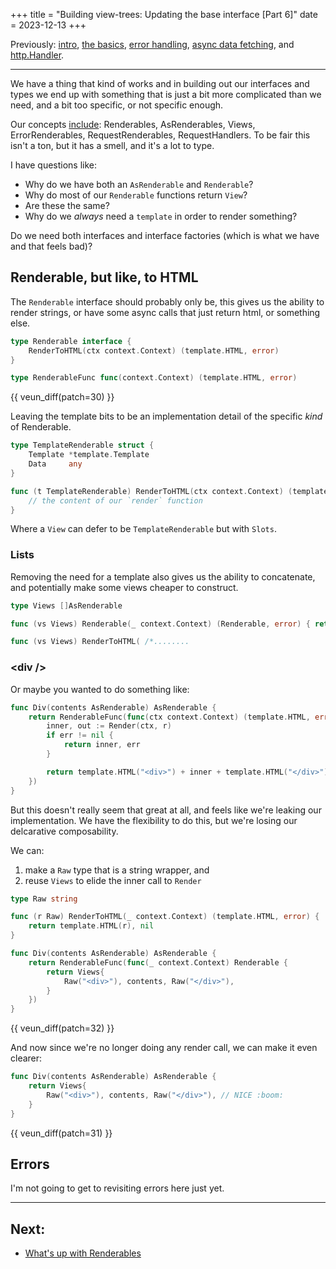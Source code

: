 +++
title = "Building view-trees: Updating the base interface [Part 6]"
date = 2023-12-13
+++

Previously: [intro][part-1], [the basics][part-2], [error handling][part-3],
[async data fetching][part-4], and [http.Handler][part-5].

---

We have a thing that kind of works and in building out our interfaces and types
we end up with something that is just a bit more complicated than we need, and
a bit too specific, or not specific enough.

Our concepts [include][pkg-dev-1]: Renderables, AsRenderables, Views, ErrorRenderables,
RequestRenderables, RequestHandlers. To be fair this isn't a ton, but it has a smell,
and it's a lot to type.

I have questions like:

- Why do we have both an `AsRenderable` and `Renderable`?
- Why do most of our `Renderable` functions return `View`?
- Are these the same?
- Why do we _always_ need a `template` in order to render something?

Do we need both interfaces and interface factories (which is what we have and that
feels bad)?

## Renderable, but like, to HTML

The `Renderable` interface should probably only be, this gives us the ability
to render strings, or have some async calls that just return html, or something
else.

```go
type Renderable interface {
    RenderToHTML(ctx context.Context) (template.HTML, error)
}

type RenderableFunc func(context.Context) (template.HTML, error)
```

{{ veun_diff(patch=30) }}

Leaving the template bits to be an implementation detail of the
specific _kind_ of Renderable.

```go
type TemplateRenderable struct {
    Template *template.Template
    Data     any
}

func (t TemplateRenderable) RenderToHTML(ctx context.Context) (template.HTML, error) {
    // the content of our `render` function
}
```

Where a `View` can defer to be `TemplateRenderable` but with `Slots`.

### Lists

Removing the need for a template also gives us the ability to concatenate, and
potentially make some views cheaper to construct.

```go
type Views []AsRenderable

func (vs Views) Renderable(_ context.Context) (Renderable, error) { return vs, nil }

func (vs Views) RenderToHTML( /*........
```

### &lt;div /&gt;

Or maybe you wanted to do something like:

```go
func Div(contents AsRenderable) AsRenderable {
    return RenderableFunc(func(ctx context.Context) (template.HTML, error) {
        inner, out := Render(ctx, r)
        if err != nil {
            return inner, err
        }

        return template.HTML("<div>") + inner + template.HTML("</div>"), nil
    })
}
```

But this doesn't really seem that great at all, and feels like we're
leaking our implementation. We have the flexibility to do this, but
we're losing our delcarative composability.

We can:
1. make a `Raw` type that is a string wrapper, and
2. reuse `Views` to elide the inner call to `Render`

```go
type Raw string

func (r Raw) RenderToHTML(_ context.Context) (template.HTML, error) {
    return template.HTML(r), nil
}

func Div(contents AsRenderable) AsRenderable {
    return RenderableFunc(func(_ context.Context) Renderable {
        return Views{
            Raw("<div>"), contents, Raw("</div>"),
        }
    })
}
```

{{ veun_diff(patch=32) }}

And now since we're no longer doing any render call, we
can make it even clearer:

```go
func Div(contents AsRenderable) AsRenderable {
    return Views{
        Raw("<div>"), contents, Raw("</div>"), // NICE :boom:
    }
}
```

{{ veun_diff(patch=31) }}

## Errors

I'm not going to get to revisiting errors here just yet.

---

## Next:

- [What's up with Renderables][part-7]

[part-1]: /writes/building-view-trees-in-go-part-1
[part-2]: /writes/building-view-trees-in-go-part-2
[part-3]: /writes/building-view-trees-in-go-part-3
[part-4]: /writes/building-view-trees-in-go-part-4
[part-5]: /writes/building-view-trees-in-go-part-5
[part-7]: /writes/building-view-trees-in-go-part-7
[pkg-dev-1]: https://pkg.go.dev/github.com/stanistan/veun@v0.0.0-20231208164029-003211b1d092#Renderable
